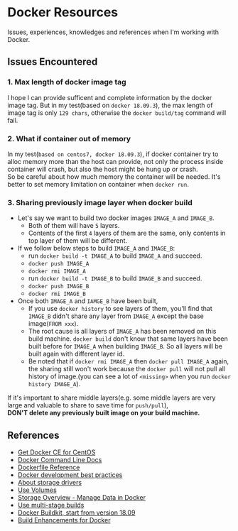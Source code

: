 # Docker Resources
Issues, experiences, knowledges and references when I'm working with Docker.    

## Issues Encountered
### 1. Max length of docker image tag
I hope I can provide sufficent and complete information by the docker image tag. But in my test(based on `docker 18.09.3`), the max length of image tag is only `129 chars`, otherwise the `docker build/tag` command will fail. 


### 2. What if container out of memory
In my test(`based on centos7, docker 18.09.3`), if docker container try to alloc memory more than the host can provide, not only the process inside container will crash, but also the host might be hung up or crash.     
So be careful about how much memory the container will be needed. It's better to set memory limitation on container when `docker run`.          

### 3. Sharing previously image layer when docker build
- Let's say we want to build two docker images `IMAGE_A` and `IMAGE_B`.    
    - Both of them will have `5` layers.    
    - Contents of the first `4` layers of them are the same, only contents in top layer of them will be different.    
- If we follow below steps to build `IMAGE_A` and `IMAGE_B`:     
    - run `docker build -t IMAGE_A` to build `IMAGE_A` and succeed.    
    - `docker push IMAGE_A`
    - `docker rmi IMAGE_A`
    - run `docker build -t IMAGE_B` to build `IMAGE_B` and succeed.    
    - `docker push IMAGE_B`
    - `docker rmi IMAGE_B`    
- Once both `IMAGE_A` and `IAMGE_B` have been built, 
    - If you use `docker history` to see layers of them, you'll find that `IMAGE_B` didn't share any layer from `IMAGE_A` except the base image(`FROM xxx`). 
    - The root cause is all layers of `IMAGE_A` has been removed on this build machine. `docker build` don't know that same layers have been built before for `IMAGE_A` when building `IMAGE_B`. So all layers will be built again with different layer id.    
    - Be noted that if `docker rmi IMAGE_A` then `docker pull IMAGE_A` again, the sharing still won't work because the `docker pull` will not pull all history of image.(you can see a lot of `<missing>` when you run `docker history IMAGE_A`).         

If it's important to share middle layers(e.g. some middle layers are very large and valuable to share to save time for `push/pull`),     
**DON'T delete any previously built image on your build machine.**      


## References
- [Get Docker CE for CentOS](https://docs.docker.com/install/linux/docker-ce/centos/)
- [Docker Command Line Docs](https://docs.docker.com/engine/reference/run/)
- [Dockerfile Reference](https://docs.docker.com/engine/reference/builder/)
- [Docker development best practices](https://docs.docker.com/develop/dev-best-practices/)
- [About storage drivers](https://docs.docker.com/storage/storagedriver/)
- [Use Volumes](https://docs.docker.com/storage/volumes/)
- [Storage Overview - Manage Data in Docker](https://docs.docker.com/storage/)
- [Use multi-stage builds](https://docs.docker.com/develop/develop-images/multistage-build/)
- [Docker Buildkit, start from version 18.09](https://docs.docker.com/engine/reference/builder/#buildkit)
- [Build Enhancements for Docker](https://docs.docker.com/develop/develop-images/build_enhancements/)


